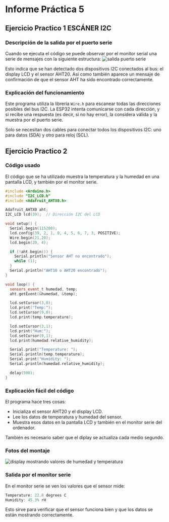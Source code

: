 ﻿# Informe Práctica 5
## Ejercicio Practico 1 ESCÁNER I2C
###  Descripción de la salida por el puerto serie
Cuando se ejecuta el código  se puede observar por el monitor serial una serie de mensajes con la siguiente estructura:
![salida puerto serie](https://i.imgur.com/v9tjwJA.jpeg)

Esto indica que se han detectado dos dispositivos I2C conectados al bus: el display LCD y el sensor AHT20. Asi como también aparece un mensaje de confirmación de que el sensor AHT ha sido encontrado correctamente.

###  Explicación del funcionamiento
Este programa utiliza la librería `Wire.h` para escanear todas las direcciones posibles del bus I2C. La ESP32 intenta comunicarse con cada dirección, y si recibe una respuesta (es decir, si no hay error), la considera válida y la muestra por el puerto serie.

Solo se necesitan dos cables para conectar todos los dispositivos I2C: uno para datos (SDA) y otro para reloj (SCL). 

## Ejercicio Practico 2

###  Código usado
El código que se ha utilizado muestra la temperatura y la humedad en una pantalla LCD, y también por el monitor serie.
```cpp
#include <Arduino.h>
#include "I2C_LCD.h"
#include <Adafruit_AHTX0.h>

Adafruit_AHTX0 aht;
I2C_LCD lcd(39);  // Dirección I2C del LCD

void setup() {
  Serial.begin(115200);
  lcd.config(39, 2, 1, 0, 4, 5, 6, 7, 3, POSITIVE);
  Wire.begin(21,20);
  lcd.begin(20, 4);

  if (!aht.begin()) {
    Serial.println("Sensor AHT no encontrado");
    while (1);
  }
  Serial.println("AHT10 o AHT20 encontrado");
}

void loop() {
  sensors_event_t humedad, temp;
  aht.getEvent(&humedad, &temp);

  lcd.setCursor(3,0);
  lcd.print("Temp:");
  lcd.setCursor(9,0);
  lcd.print(temp.temperature);

  lcd.setCursor(3,1);
  lcd.print("Hum:");
  lcd.setCursor(9,1);
  lcd.print(humedad.relative_humidity);

  Serial.print("Temperature: ");
  Serial.println(temp.temperature);
  Serial.print("Humidity: ");
  Serial.println(humedad.relative_humidity);

  delay(500);
}
```

###  Explicación fácil del código
El programa hace tres cosas:
  -   Inicializa el sensor AHT20 y el display LCD.
  -  Lee los datos de temperatura y humedad del sensor.
  -  Muestra esos datos en la pantalla LCD y también en el monitor serie del ordenador.
 
 También es necesario saber que el diplay se actualiza cada medio segundo.


###  Fotos del montaje
![display mostrando valores de humedad y temperatura](https://i.imgur.com/OoLDDSa.jpeg)


###  Salida por el monitor serie
En el monitor serie se ven los valores que el sensor mide:
```cpp
Temperature: 22.8 degrees C  
Humidity: 45.3% rH
```
Esto sirve para verificar que el sensor funciona bien y que los datos se están mostrando correctamente.
